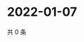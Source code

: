 # 2022-01-07

共 0 条

<!-- BEGIN WEIBO -->
<!-- 最后更新时间 Fri Jan 07 2022 20:25:04 GMT+0800 (China Standard Time) -->

<!-- END WEIBO -->
